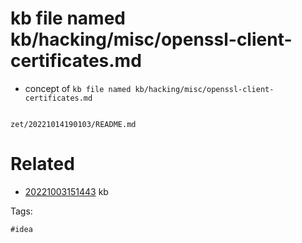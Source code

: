 # kb file named kb/hacking/misc/openssl-client-certificates.md

- concept of `kb file named kb/hacking/misc/openssl-client-certificates.md`

```
```

` zet/20221014190103/README.md `

# Related

- [20221003151443](/zet/20221003151443/README.md) kb

Tags:

    #idea
